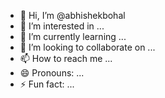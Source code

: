 - 👋 Hi, I’m @abhishekbohal
- 👀 I’m interested in ...
- 🌱 I’m currently learning ...
- 💞️ I’m looking to collaborate on ...
- 📫 How to reach me ...
- 😄 Pronouns: ...
- ⚡ Fun fact: ...

<!---
abhishekbohal/abhishekbohal is a ✨ special ✨ repository because its `README.md` (this file) appears on your GitHub profile.
You can click the Preview link to take a look at your changes.
--->

